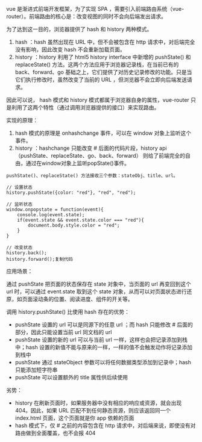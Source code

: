 vue 是渐进式前端开发框架，为了实现 SPA ，需要引入前端路由系统（vue-router）。前端路由的核心是：改变视图的同时不会向后端发出请求。

为了达到这一目的，浏览器提供了 hash 和 history 两种模式。

1. hash ：hash 虽然出现在 URL 中，但不会被包含在 http 请求中，对后端完全没有影响，因此改变 hash 不会重新加载页面。
2. history ：history 利用了 html5 history interface 中新增的 pushState() 和 replaceState() 方法。这两个方法应用于浏览器记录栈，在当前已有的 back、forward、go 基础之上，它们提供了对历史记录修改的功能。只是当它们执行修改时，虽然改变了当前的 URL ，但浏览器不会立即向后端发送请求。

因此可以说， hash 模式和 history 模式都属于浏览器自身的属性，vue-router 只是利用了这两个特性（通过调用浏览器提供的接口）来实现路由。



实现的原理：

1. hash 模式的原理是 onhashchange 事件，可以在 window 对象上监听这个事件。
2. history ：hashchange 只能改变 # 后面的代码片段，history api （pushState、replaceState、go、back、forward） 则给了前端完全的自由，通过在window对象上监听popState()事件。

```
pushState()、replaceState() 方法接收三个参数：stateObj、title、url。

// 设置状态
history.pushState({color: "red"}, "red", "red");

// 监听状态
window.onpopstate = function(event){
    console.log(event.state);
    if(event.state && event.state.color === "red"){
        document.body.style.color = "red";
    }
}

// 改变状态
history.back();
history.forward();复制代码
```

应用场景：

通过 pushState 把页面的状态保存在 state 对象中，当页面的 url 再变回到这个 url 时，可以通过 event.state 取到这个 state 对象，从而可以对页面状态进行还原，如页面滚动条的位置、阅读进度、组件的开关等。

调用 history.pushState() 比使用 hash 存在的优势：

- pushState 设置的 url 可以是同源下的任意 url ；而 hash 只能修改 # 后面的部分，因此只能设置当前 url 同文档的 url
- pushState 设置的新的 url 可以与当前 url 一样，这样也会把记录添加到栈中；hash 设置的新值不能与原来的一样，一样的值不会触发动作将记录添加到栈中
- pushState 通过 stateObject 参数可以将任何数据类型添加到记录中；hash 只能添加短字符串
- pushState 可以设置额外的 title 属性供后续使用

劣势：

- history 在刷新页面时，如果服务器中没有相应的响应或资源，就会出现404。因此，如果 URL 匹配不到任何静态资源，则应该返回同一个 index.html 页面，这个页面就是你 app 依赖的页面
- hash 模式下，仅 # 之前的内容包含在 http 请求中，对后端来说，即使没有对路由做到全面覆盖，也不会报 404